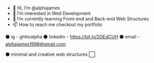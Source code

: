 - 👋 Hi, I’m @alphajames
- 👀 I’m interested in Wed Development
- 🌱 I’m currently learning Front-end and Back-end Web Structures
- 📫 How to reach me checkout my portfolio 

⚫ ig - ghttoalpha 
⚫ linkedin - https://bit.ly/2OEdCUH 
⚫ email - alphajames1998@gmail.com 

⚫ minimal and creative web structures ⬜

<!---
alphajames/alphajames is a ✨ special ✨ repository because its `README.md` (this file) appears on your GitHub profile.
You can click the Preview link to take a look at your changes.
--->
